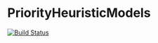 # PriorityHeuristicModels

[![Build Status](https://github.com/itsdfish/PriorityHeuristicModels.jl/actions/workflows/CI.yml/badge.svg?branch=main)](https://github.com/itsdfish/PriorityHeuristicModels.jl/actions/workflows/CI.yml?query=branch%3Amain)
